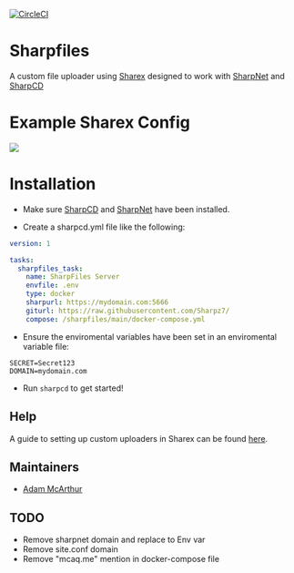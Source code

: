 [![CircleCI](https://circleci.com/gh/Sharpz7/sharpfiles/tree/main.svg?style=svg)](https://circleci.com/gh/Sharpz7/sharpfiles/tree/main)

# Sharpfiles

A custom file uploader using [Sharex](https://getsharex.com/) designed to work with [SharpNet](https://github.com/Sharpz7/sharpnet) and [SharpCD](https://github.com/Sharpz7/sharpcd)

# Example Sharex Config

![](https://files.mcaq.me/uhvo.png)

# Installation

- Make sure [SharpCD](https://github.com/Sharpz7/sharpcd) and [SharpNet](https://github.com/Sharpz7/sharpnet) have been installed.

- Create a sharpcd.yml file like the following:

```yml
version: 1

tasks:
  sharpfiles_task:
    name: SharpFiles Server
    envfile: .env
    type: docker
    sharpurl: https://mydomain.com:5666
    giturl: https://raw.githubusercontent.com/Sharpz7/
    compose: /sharpfiles/main/docker-compose.yml
```

- Ensure the enviromental variables have been set in an enviromental variable file:

```env
SECRET=Secret123
DOMAIN=mydomain.com
```

- Run `sharpcd` to get started!

## Help

A guide to setting up custom uploaders in Sharex can be found [here](https://getsharex.com/docs/custom-uploader).

## Maintainers

- [Adam McArthur](https://adam.mcaq.me)

## TODO

- Remove sharpnet domain and replace to Env var
- Remove site.conf domain
- Remove "mcaq.me" mention in docker-compose file

